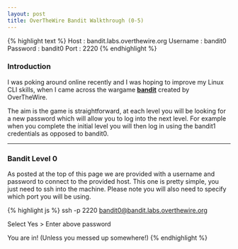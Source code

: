 ```yaml
---
layout: post
title: OverTheWire Bandit Walkthrough (0-5)
---
```


{% highlight text %}
Host : bandit.labs.overthewire.org
Username : bandit0
Password : bandit0 
Port : 2220
{% endhighlight %}

### Introduction

I was poking around online recently and I was hoping to improve my Linux CLI skills, when I came across the wargame <strong><a href="url">bandit</a></strong> created by OverTheWire. 

The aim is the game is straightforward, at each level you will be looking for a new password which will allow you to log into the next level. For example when you complete the initial level you will then log in using the bandit1 credentials as opposed to bandit0.

-----

### Bandit Level 0

As posted at the top of this page we are provided with a username and password to connect to the provided host. This one is pretty simple, you just need to ssh into the machine. Please note you will also need to specify which port you will be using.

{% highlight js %}
ssh -p 2220 bandit0@bandit.labs.overthewire.org

Select Yes > Enter above password

You are in! (Unless you messed up somewhere!)
{% endhighlight %}

